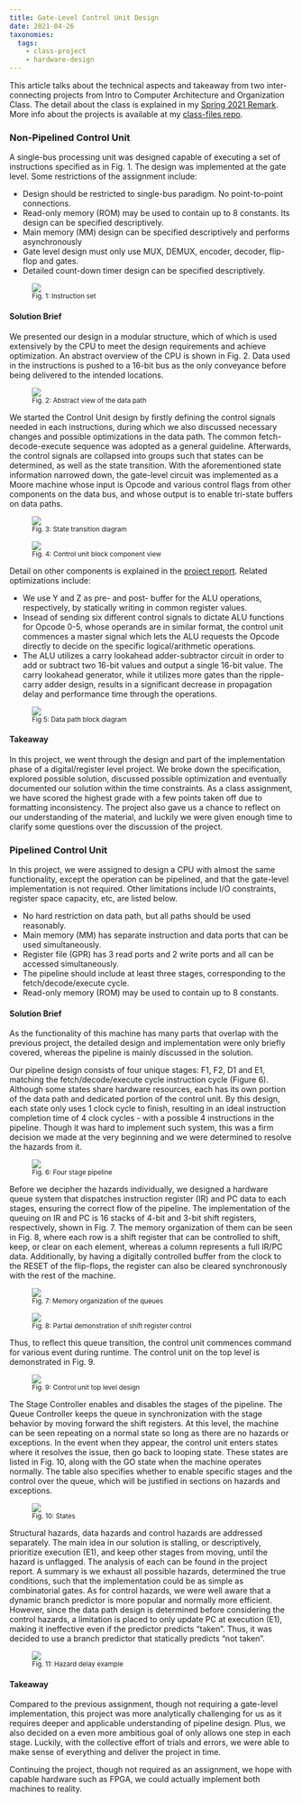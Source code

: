 ```yaml
---
title: Gate-Level Control Unit Design
date: 2021-04-26
taxonomies:
  tags:
    - class-project
    - hardware-design
---
```


This article talks about the technical aspects and takeaway from two
inter-connecting projects from Intro to Computer Architecture and Organization
Class. The detail about the class is explained in my [Spring 2021
Remark](../Discussion/spring-2021.md). More info about the projects is available
at my [class-files
repo](https://github.com/liu2z2/class-files/tree/main/spring2021-comp-org).

### Non-Pipelined Control Unit

A single-bus processing unit was designed capable of executing a set of
instructions specified as in Fig. 1. The design was implemented at the gate
level. Some restrictions of the assignment include:

- Design should be restricted to single-bus paradigm. No point-to-point connections.
- Read-only memory (ROM) may be used to contain up to 8 constants. Its design
  can be specified descriptively.
- Main memory (MM) design can be specified descriptively and performs asynchronously
- Gate level design must only use MUX, DEMUX, encoder, decoder, flip-flop and gates.
- Detailed count-down timer design can be specified descriptively.

<figure>
  <img src="instr-table.png"/>
  <figcaption> <small> Fig. 1: Instruction set </small> </figcaption>
</figure>

#### Solution Brief

We presented our design in a modular structure, which of which is used
extensively by the CPU to meet the design requirements and achieve optimization.
An abstract overview of the CPU is shown in Fig. 2. Data used in the
instructions is pushed to a 16-bit bus as the only conveyance before being
delivered to the intended locations.

<figure>
  <img src="data-path.png"/>
  <figcaption> <small> Fig. 2: Abstract view of the data path </small> </figcaption>
</figure>

We started the Control Unit design by firstly defining the control signals
needed in each instructions, during which we also discussed necessary changes
and possible optimizations in the data path. The common fetch-decode-execute
sequence was adopted as a general guideline. Afterwards, the control signals are
collapsed into groups such that states can be determined, as well as the state
transition. With the aforementioned state information narrowed down, the
gate-level circuit was implemented as a Moore machine whose input is Opcode and
various control flags from other components on the data bus, and whose output is
to enable tri-state buffers on data paths.

<figure>
  <img src="state-trans.png"/>
  <figcaption> <small> Fig. 3: State transition diagram </small> </figcaption>
</figure>

<figure>
  <img src="control-unit.png"/>
  <figcaption> <small> Fig. 4: Control unit block component view </small> </figcaption>
</figure>

Detail on other components is explained in the [project report](https://github.com/liu2z2/class-files/tree/main/fall2021-comp-org/project-3-report.pdf). Related optimizations include:

- We use Y and Z as pre- and post- buffer for the ALU operations, respectively,
  by statically writing in common register values.
- Insead of sending six different control signals to dictate ALU functions for
  Opcode 0-5, whose operands are in similar format, the control unit commences a
  master signal which lets the ALU requests the Opcode directly to decide on the
  specific logical/arithmetic operations.
- The ALU utilizes a carry lookahead adder-subtractor circuit in order to add or
  subtract two 16-bit values and output a single 16-bit value. The carry
  lookahead generator, while it utilizes more gates than the ripple-carry adder
  design, results in a significant decrease in propagation delay and performance
  time through the operations.

<figure>
  <img src="data-path-block.png"/>
  <figcaption> <small> Fig 5: Data path block diagram </small> </figcaption>
</figure>

#### Takeaway

In this project, we went through the design and part of the implementation phase
of a digital/register level project. We broke down the specification, explored
possible solution, discussed possible optimization and eventually documented our
solution within the time constraints. As a class assignment, we have scored the
highest grade with a few points taken off due to formatting inconsistency. The
project also gave us a chance to reflect on our understanding of the material,
and luckily we were given enough time to clarify some questions over the
discussion of the project.

### Pipelined Control Unit

In this project, we were assigned to design a CPU with almost the same
functionality, except the operation can be pipelined, and that the gate-level
implementation is not required. Other limitations include I/O constraints,
register space capacity, etc, are listed below.

- No hard restriction on data path, but all paths should be used reasonably.
- Main memory (MM) has separate instruction and data ports that can be used
  simultaneously.
- Register file (GPR) has 3 read ports and 2 write ports and all can be accessed
  simultaneously.
- The pipeline should include at least three stages, corresponding to the
  fetch/decode/execute cycle.
- Read-only memory (ROM) may be used to contain up to 8 constants.

#### Solution Brief

As the functionality of this machine has many parts that overlap with the
previous project, the detailed design and implementation were only briefly
covered, whereas the pipeline is mainly discussed in the solution.

Our pipeline design consists of four unique stages: F1, F2, D1 and E1, matching
the fetch/decode/execute cycle instruction cycle (Figure 6). Although some
states share hardware resources, each has its own portion of the data path and
dedicated portion of the control unit. By this design, each state only uses 1
clock cycle to finish, resulting in an ideal instruction completion time of 4
clock cycles - with a possible 4 instructions in the pipeline. Though it was
hard to implement such system, this was a firm decision we made at the very
beginning and we were determined to resolve the hazards from it.

<figure>
  <img src="pipeline-timing.png"/>
  <figcaption> <small> Fig. 6: Four stage pipeline </small> </figcaption>
</figure>

Before we decipher the hazards individually, we designed a hardware queue system
that dispatches instruction register (IR) and PC data to each stages, ensuring
the correct flow of the pipeline. The implementation of the queuing on IR and PC
is 16 stacks of 4-bit and 3-bit shift registers, respectively, shown in Fig. 7.
The memory organization of them can be seen in Fig. 8, where each row is a shift
register that can be controlled to shift, keep, or clear on each element,
whereas a column represents a full IR/PC data. Additionally, by having a
digitally controlled buffer from the clock to the RESET of the flip-flops, the
register can also be cleared synchronously with the rest of the machine.

<figure>
  <img src="q-mem-org.png"/>
  <figcaption> <small> Fig. 7: Memory organization of the queues </small> </figcaption>
</figure>

<figure>
  <img src="shift-reg.png"/>
  <figcaption> <small> Fig. 8: Partial demonstration of shift register control </small> </figcaption>
</figure>

Thus, to reflect this queue transition, the control unit commences command for
various event during runtime. The control unit on the top level is demonstrated
in Fig. 9.

<figure>
  <img src="pipeline-control-unit.png"/>
  <figcaption> <small> Fig. 9: Control unit top level design </small> </figcaption>
</figure>

The Stage Controller enables and disables the stages of the pipeline. The Queue
Controller keeps the queue in synchronization with the stage behavior by moving
forward the shift registers. At this level, the machine can be seen repeating on
a normal state so long as there are no hazards or exceptions. In the event when
they appear, the control unit enters states where it resolves the issue, then go
back to looping state. These states are listed in Fig. 10, along with the GO
state when the machine operates normally. The table also specifies whether to
enable specific stages and the control over the queue, which will be justified
in sections on hazards and exceptions.

<figure>
  <img src="pipeline-states.png"/>
  <figcaption> <small> Fig. 10: States </small> </figcaption>
</figure>

Structural hazards, data hazards and control hazards are addressed separately.
The main idea in our solution is stalling, or descriptively, prioritize
execution (E1), and keep other stages from moving, until the hazard is
unflagged. The analysis of each can be found in the project report. A summary is
we exhaust all possible hazards, determined the true conditions, such that the
implementation could be as simple as combinatorial gates. As for control
hazards, we were well aware that a dynamic branch predictor is more popular and
normally more efficient. However, since the data path design is determined
before considering the control hazards, a limitation is placed to only update PC
at execution (E1), making it ineffective even if the predictor predicts “taken”.
Thus, it was decided to use a branch predictor that statically predicts “not
taken”.

<figure>
  <img src="hazard-timing.png"/>
  <figcaption> <small> Fig. 11: Hazard delay example </small> </figcaption>
</figure>

#### Takeaway

Compared to the previous assignment, though not requiring a gate-level
implementation, this project was more analytically challenging for us as it
requires deeper and applicable understanding of pipeline design. Plus, we also
decided on a even more ambitious goal of only allows one step in each stage.
Luckily, with the collective effort of trials and errors, we were able to make
sense of everything and deliver the project in time.

Continuing the project, though not required as an assignment, we hope with
capable hardware such as FPGA, we could actually implement both machines to
reality.